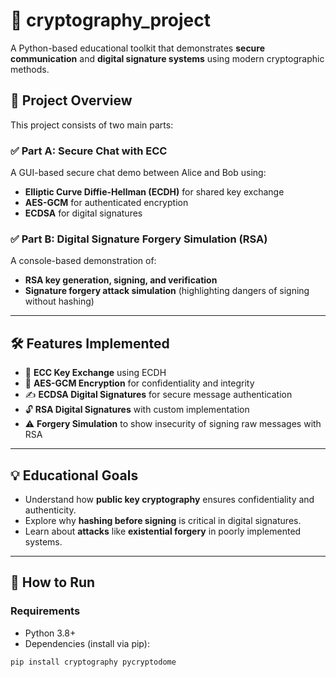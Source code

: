 # 🔐 cryptography_project

A Python-based educational toolkit that demonstrates **secure communication** and **digital signature systems** using modern cryptographic methods.

## 🧠 Project Overview

This project consists of two main parts:

### ✅ Part A: Secure Chat with ECC
A GUI-based secure chat demo between Alice and Bob using:
- **Elliptic Curve Diffie-Hellman (ECDH)** for shared key exchange
- **AES-GCM** for authenticated encryption
- **ECDSA** for digital signatures

### ✅ Part B: Digital Signature Forgery Simulation (RSA)
A console-based demonstration of:
- **RSA key generation, signing, and verification**
- **Signature forgery attack simulation** (highlighting dangers of signing without hashing)



---

## 🛠 Features Implemented

- 🔐 **ECC Key Exchange** using ECDH
- 🔏 **AES-GCM Encryption** for confidentiality and integrity
- ✍️ **ECDSA Digital Signatures** for secure message authentication
- 🔓 **RSA Digital Signatures** with custom implementation
- ⚠️ **Forgery Simulation** to show insecurity of signing raw messages with RSA

---

## 💡 Educational Goals

- Understand how **public key cryptography** ensures confidentiality and authenticity.
- Explore why **hashing before signing** is critical in digital signatures.
- Learn about **attacks** like **existential forgery** in poorly implemented systems.

---

## 🚀 How to Run

### Requirements
- Python 3.8+
- Dependencies (install via pip):
```bash
pip install cryptography pycryptodome
